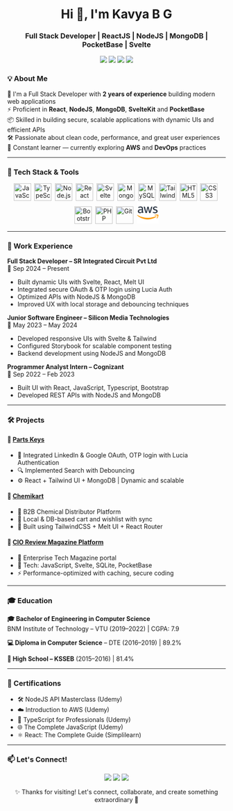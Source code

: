 <h1 align="center">Hi 👋, I'm Kavya B G</h1>
<h3 align="center">Full Stack Developer | ReactJS | NodeJS | MongoDB | PocketBase | Svelte</h3>

<p align="center">
  <a href="mailto:kavyashetty109@gmail.com"><img src="https://img.shields.io/badge/Email-kavyashetty109@gmail.com-D14836?style=flat&logo=gmail&logoColor=white" /></a>
  <a href="https://github.com/kavyabg"><img src="https://img.shields.io/badge/GitHub-kavyabg-181717?style=flat&logo=github" /></a>
  <a href="https://www.linkedin.com/in/kavya-bg"><img src="https://img.shields.io/badge/LinkedIn-Kavya_BG-0077B5?style=flat&logo=linkedin" /></a>
  <img src="https://img.shields.io/badge/Location-Bengaluru-orange?style=flat&logo=google-maps" />
</p>


### 💡 About Me

🔭 I'm a Full Stack Developer with **2 years of experience** building modern web applications  
⚡ Proficient in **React**, **NodeJS**, **MongoDB**, **SvelteKit** and **PocketBase**  
📦 Skilled in building secure, scalable applications with dynamic UIs and efficient APIs  
🛠️ Passionate about clean code, performance, and great user experiences  
🌱 Constant learner — currently exploring **AWS** and **DevOps** practices

---

### 🧰 Tech Stack & Tools

<p align="center">
  <img src="https://cdn.jsdelivr.net/gh/devicons/devicon/icons/javascript/javascript-original.svg" title="JavaScript" width="40" height="40"/>&nbsp;
  <img src="https://cdn.jsdelivr.net/gh/devicons/devicon/icons/typescript/typescript-original.svg" title="TypeScript" width="40" height="40"/>&nbsp;
  <img src="https://cdn.jsdelivr.net/gh/devicons/devicon/icons/nodejs/nodejs-original.svg" title="Node.js" width="40" height="40"/>&nbsp;
  <img src="https://cdn.jsdelivr.net/gh/devicons/devicon/icons/react/react-original.svg" title="React" width="40" height="40"/>&nbsp;
  <img src="https://cdn.jsdelivr.net/gh/devicons/devicon/icons/svelte/svelte-original.svg" title="Svelte" width="40" height="40"/>&nbsp;
  <img src="https://cdn.jsdelivr.net/gh/devicons/devicon/icons/mongodb/mongodb-original.svg" title="MongoDB" width="40" height="40"/>&nbsp;
  <img src="https://cdn.jsdelivr.net/gh/devicons/devicon/icons/mysql/mysql-original.svg" title="MySQL" width="40" height="40"/>&nbsp;
  <img src="https://cdn.jsdelivr.net/gh/devicons/devicon/icons/tailwindcss/tailwindcss-original.svg" title="Tailwind CSS" width="40" height="40"/>&nbsp;
  <img src="https://cdn.jsdelivr.net/gh/devicons/devicon/icons/html5/html5-original.svg" title="HTML5" width="40" height="40"/>&nbsp;
  <img src="https://cdn.jsdelivr.net/gh/devicons/devicon/icons/css3/css3-original.svg" title="CSS3" width="40" height="40"/>&nbsp;
  <img src="https://cdn.jsdelivr.net/gh/devicons/devicon/icons/bootstrap/bootstrap-original.svg" title="Bootstrap" width="40" height="40"/>&nbsp;
  <img src="https://cdn.jsdelivr.net/gh/devicons/devicon/icons/php/php-original.svg" title="PHP" width="40" height="40"/>&nbsp;
  <img src="https://cdn.jsdelivr.net/gh/devicons/devicon/icons/git/git-original.svg" title="Git" width="40" height="40"/>&nbsp;
  <img src="https://raw.githubusercontent.com/devicons/devicon/master/icons/amazonwebservices/amazonwebservices-original-wordmark.svg" title="AWS" width="50" height="50"/>
</p>

---

### 💼 Work Experience

**Full Stack Developer – SR Integrated Circuit Pvt Ltd**  
📅 Sep 2024 – Present  
- Built dynamic UIs with Svelte, React, Melt UI  
- Integrated secure OAuth & OTP login using Lucia Auth  
- Optimized APIs with NodeJS & MongoDB  
- Improved UX with local storage and debouncing techniques

**Junior Software Engineer – Silicon Media Technologies**  
📅 May 2023 – May 2024  
- Developed responsive UIs with Svelte & Tailwind  
- Configured Storybook for scalable component testing  
- Backend development using NodeJS and MongoDB

**Programmer Analyst Intern – Cognizant**  
📅 Sep 2022 – Feb 2023  
- Built UI with React, JavaScript, Typescript, Bootstrap  
- Developed REST APIs with NodeJS and MongoDB

---

### 🛠️ Projects

#### 🔹 [Parts Keys](https://beta.partskeys.com/)
- 🔐 Integrated LinkedIn & Google OAuth, OTP login with Lucia Authentication  
- 🔍 Implemented Search with Debouncing  
- ⚙️ React + Tailwind UI + MongoDB | Dynamic and scalable

#### 🔹 [Chemikart](https://chemikart.partskeys.com/)
- 🧪 B2B Chemical Distributor Platform  
- 🛒 Local & DB-based cart and wishlist with sync  
- 🎨 Built using TailwindCSS + Melt UI + React Router

#### 🔹 [CIO Review Magazine Platform](https://www.cioreview.com/)
- 📰 Enterprise Tech Magazine portal  
- 💾 Tech: JavaScript, Svelte, SQLite, PocketBase  
- ⚡ Performance-optimized with caching, secure coding

---

### 🎓 Education

**🎓 Bachelor of Engineering in Computer Science**  
BNM Institute of Technology – VTU (2019–2022) | CGPA: 7.9  

**💻 Diploma in Computer Science** – DTE (2016–2019) | 89.2%  

**📘 High School – KSSEB** (2015–2016) | 81.4%

---

### 📜 Certifications

- 🛠 NodeJS API Masterclass (Udemy)  
- ☁️ Introduction to AWS (Udemy)  
- 🧩 TypeScript for Professionals (Udemy)  
- 🌐 The Complete JavaScript (Udemy)  
- ⚛️ React: The Complete Guide (Simplilearn)

---

### 📫 Let's Connect!

<p align="center">
  <a href="mailto:kavyashetty109@gmail.com"><img src="https://img.shields.io/badge/Gmail-kavyashetty109@gmail.com-red?style=for-the-badge&logo=gmail&logoColor=white" /></a>
  <a href="https://www.linkedin.com/in/kavya-bg"><img src="https://img.shields.io/badge/LinkedIn-Kavya_BG-blue?style=for-the-badge&logo=linkedin" /></a>
  <a href="https://github.com/kavyabg"><img src="https://img.shields.io/badge/GitHub-kavyabg-181717?style=for-the-badge&logo=github" /></a>
</p>


<p align="center">✨ Thanks for visiting! Let's connect, collaborate, and create something extraordinary 🚀</p>
